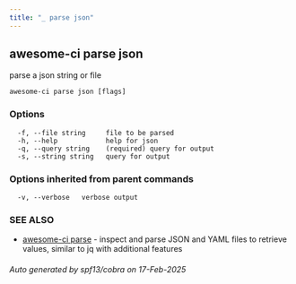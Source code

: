 ```yaml
---
title: "_ parse json"
---
```

## awesome-ci parse json

parse a json string or file

```
awesome-ci parse json [flags]
```

### Options

```
  -f, --file string     file to be parsed
  -h, --help            help for json
  -q, --query string    (required) query for output
  -s, --string string   query for output
```

### Options inherited from parent commands

```
  -v, --verbose   verbose output
```

### SEE ALSO

* [awesome-ci parse](./awesome-ci_parse)	 - inspect and parse JSON and YAML files to retrieve values, similar to jq with additional features

###### Auto generated by spf13/cobra on 17-Feb-2025
